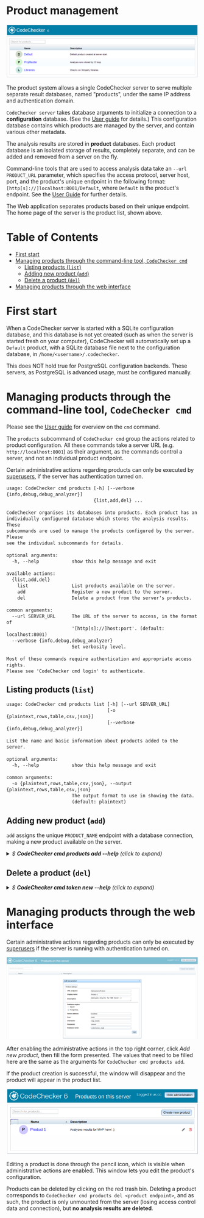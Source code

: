 Product management
==================

![Web interface showing product list](images/products.png)

The product system allows a single CodeChecker server to serve multiple
separate result databases, named "products", under the same IP address and
authentication domain.

`CodeChecker server` takes database arguments to initialize a connection to a
**configuration** database. (See the [User guide](user_guide.md) for
details.) This configuration database contains which products are managed by
the server, and contain various other metadata.

The analysis results are stored in **product** databases. Each product
database is an isolated storage of results, completely separate, and can be
added and removed from a server on the fly.

Command-line tools that are used to access analysis data take an `--url
PRODUCT_URL` parameter, which specifies the access protocol, server host,
port, and the product's unique endpoint in the following format:
`[http[s]://]localhost:8001/Default`, where `Default` is the product's
endpoint. See the [User Guide](user_guide.md#product_url-format) for
further details.

The Web application separates products based on their unique endpoint. The
home page of the server is the product list, shown above.

Table of Contents
=================
* [First start](#first-start)
* [Managing products through the command-line tool, `CodeChecker cmd`](#cmd)
    * [Listing products (`list`)](#listing-products)
    * [Adding new product (`add`)](#adding-new-product)
    * [Delete a product (`del`)](#delete-a-product)
* [Managing products through the web interface](#web-interface)

# First start <a name="first-start"></a>

When a CodeChecker server is started with a SQLite configuration database, and
this database is not yet created (such as when the server is started fresh on
your computer), CodeChecker will automatically set up a `Default` product,
with a SQLite database file next to the configuration database, in
`/home/<username>/.codechecker`.

This does NOT hold true for PostgreSQL configuration backends. These servers,
as PostgreSQL is advanced usage, must be configured manually.

# Managing products through the command-line tool, `CodeChecker cmd` <a name="cmd"></a>

Please see the [User guide](user_guide.md) for overview on the `cmd`
command.

The `products` subcommand of `CodeChecker cmd` group the actions related to
product configuration. All these commands take a server URL (e.g.
`http://localhost:8001`) as their argument, as the commands control a server,
and not an individual product endpoint.

Certain administrative actions regarding products can only be executed by
[superusers](permissions.md), if the server has authentication turned on.

```
usage: CodeChecker cmd products [-h] [--verbose {info,debug,debug_analyzer}]
                                {list,add,del} ...

CodeChecker organises its databases into products. Each product has an
individually configured database which stores the analysis results. These
subcommands are used to manage the products configured by the server. Please
see the individual subcommands for details.

optional arguments:
  -h, --help            show this help message and exit

available actions:
  {list,add,del}
    list                List products available on the server.
    add                 Register a new product to the server.
    del                 Delete a product from the server's products.

common arguments:
  --url SERVER_URL      The URL of the server to access, in the format of
                        '[http[s]://]host:port'. (default: localhost:8001)
  --verbose {info,debug,debug_analyzer}
                        Set verbosity level.

Most of these commands require authentication and appropriate access rights.
Please see 'CodeChecker cmd login' to authenticate.
```

## Listing products (`list`) <a name="listing-products"></a>

```
usage: CodeChecker cmd products list [-h] [--url SERVER_URL]
                                     [-o {plaintext,rows,table,csv,json}]
                                     [--verbose {info,debug,debug_analyzer}]

List the name and basic information about products added to the server.

optional arguments:
  -h, --help            show this help message and exit

common arguments:
  -o {plaintext,rows,table,csv,json}, --output {plaintext,rows,table,csv,json}
                        The output format to use in showing the data.
                        (default: plaintext)
```

## Adding new product (`add`) <a name="adding-new-product"></a>

`add` assigns the unique `PRODUCT_NAME` endpoint with a database connection,
making a new product available on the server.

<details>
  <summary>
    <i>$ <b>CodeChecker cmd products add --help</b> (click to expand)</i>
  </summary>

```
usage: CodeChecker cmd products add [-h] [-n DISPLAY_NAME]
                                    [--description DESCRIPTION]
                                    [--sqlite SQLITE_FILE | --postgresql]
                                    [--dbaddress DBADDRESS] [--dbport DBPORT]
                                    [--dbusername DBUSERNAME]
                                    [--dbpassword DBPASSWORD]
                                    [--dbname DBNAME] [--url SERVER_URL]
                                    [--verbose {info,debug,debug_analyzer}]
                                    ENDPOINT

Create a new product to be managed by the server by providing the product's
details and database connection.

positional arguments:
  ENDPOINT              The URL endpoint where clients can access the analysis
                        results for this product.

optional arguments:
  -h, --help            show this help message and exit
  -n DISPLAY_NAME, --name DISPLAY_NAME
                        A custom display name for the product, which will be
                        shown in the viewer. This is purely for decoration and
                        user experience, program calls use the <ENDPOINT>.
  --description DESCRIPTION
                        A custom textual description to be shown alongside the
                        product.

database arguments:
  NOTE: These database arguments are relative to the server machine, as it
  is the server which will make the database connection.

  --sqlite SQLITE_FILE  Path of the SQLite database file to use. Not absolute
                        paths will be relative to the server's
                        <CONFIG_DIRECTORY>. (default: <ENDOPINT>.sqlite)
  --postgresql          Specifies that a PostgreSQL database is to be used
                        instead of SQLite. See the "PostgreSQL arguments"
                        section on how to configure the database connection.

PostgreSQL arguments:
  Values of these arguments are ignored, unless '--postgresql' is specified!
  The database specified here must exist, and be connectible by the server.

  --dbaddress DBADDRESS, --db-host DBADDRESS
                        Database server address. (default: localhost)
  --dbport DBPORT, --db-port DBPORT
                        Database server port. (default: 5432)
  --dbusername DBUSERNAME, --db-username DBUSERNAME
                        Username to use for connection. (default:
                        <ENDPOINT>)
  --dbpassword DBPASSWORD, --db-password DBPASSWORD
                        Password to use for authenticating the connection.
                        (default: )
  --dbname DBNAME, --db-name DBNAME
                        Name of the database to use. (default: <ENDPOINT>)
```
</details>

## Delete a product (`del`) <a name="delete-a-product"></a>
<details>
  <summary>
    <i>$ <b>CodeChecker cmd token new --help</b> (click to expand)</i>
  </summary>

```
usage: CodeChecker cmd products del [-h] [--url SERVER_URL]
                                    [--verbose {info,debug,debug_analyzer}]
                                    ENDPOINT

Removes the specified product from the list of products managed by the server.
NOTE: This only removes the association and disconnects the server from the
database -- NO actual ANALYSIS DATA is REMOVED. Configuration, such as access
control, however, WILL BE LOST!

positional arguments:
  ENDPOINT              The URL endpoint where clients can access the analysis
                        results for the product.

optional arguments:
  -h, --help            show this help message and exit
```
</details>

# Managing products through the web interface <a name="web-interface"></a>

Certain administrative actions regarding products can only be executed by
[superusers](permissions.md) if the server is running with authentication
turned on.

!["Add new product" dialog](images/newproduct.png)

After enabling the administrative actions in the top right corner, click
*Add new product*, then fill the form presented. The values that need to be
filled here are the same as the arguments for `CodeChecker cmd products add`.

If the product creation is successful, the window will disappear and the
product will appear in the product list.

![The added product appeared in the list](images/productconfigicons.png)

Editing a product is done through the pencil icon, which is visible when
administrative actions are enabled. This window lets you edit the product's
configuration.

Products can be deleted by clicking on the red trash bin. Deleting a product
corresponds to `CodeChecker cmd products del <product endpoint>`, and as such,
the product is only unmounted from the server (losing access control data and
connection), but **no analysis results are deleted**.
